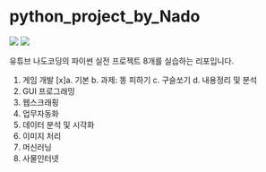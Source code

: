 ﻿# python_project_by_Nado
<img src="https://capsule-render.vercel.app/api?type=waving&color=BDBDC8&height=150&section=header" />
<img src="https://capsule-render.vercel.app/api?type=waving&color=BDBDC8&height=150&section=footer" />

유튜브 나도코딩의 파이썬 실전 프로젝트 8개를 실습하는 리포입니다.

1. 게임 개발
    [x]a. 기본
    b. 과제: 똥 피하기
    c. 구슬쏘기
    d. 내용정리 및 분석
2. GUI 프로그래밍
3. 웹스크래핑
4. 업무자동화
5. 데이터 분석 및 시각화
6. 이미지 처리
7. 머신러닝
8. 사물인터넷
